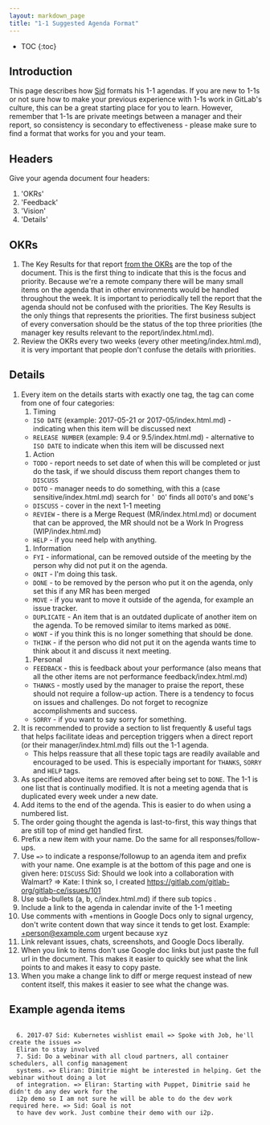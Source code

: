 ```yaml
---
layout: markdown_page
title: "1-1 Suggested Agenda Format"
---
```


- TOC
{:toc}

## Introduction

This page describes how [Sid](https://github.com/daijapan/test/tree/master/ceo/index.html.md) formats his 1-1 agendas. If you are
new to 1-1s or not sure how to make your previous experience with 1-1s work in
GitLab's culture, this can be a great starting place for you to learn. However,
remember that 1-1s are private meetings between a manager and their report, so
consistency is secondary to effectiveness - please make sure to find a format
that works for you and your team.

## Headers

Give your agenda document four headers:

1. 'OKRs'
1. 'Feedback'
1. 'Vision'
1. 'Details'

## OKRs

1. The Key Results for that report [from the OKRs](/okrs/index.html.md/index.html.md) are the top of the document. This is the first thing to indicate that this is the focus and priority. Because we're a remote company there will be many small items on the agenda that in other environments would be handled throughout the week. It is important to periodically tell the report that the agenda should not be confused with the priorities. The Key Results is the only things that represents the priorities. The first business subject of every conversation should be the status of the top three priorities (the manager key results relevant to the report/index.html.md).
1. Review the OKRs every two weeks (every other meeting/index.html.md), it is very important that people don't confuse the details with priorities.

## Details

1. Every item on the details starts with exactly one tag, the tag can come from one of four categories:
    1. Timing
      * `ISO DATE` (example: 2017-05-21 or 2017-05/index.html.md) - indicating when this item will be discussed next
      * `RELEASE NUMBER` (example: 9.4 or 9.5/index.html.md) - alternative to `ISO DATE` to indicate when this item will be discussed next
    1. Action
      * `TODO` - report needs to set date of when this will be completed or just do the task, if we should discuss them report changes them to `DISCUSS`
      * `DOTO` - manager needs to do something, with this a (case sensitive/index.html.md) search for '` DO`' finds all `DOTO`'s and `DONE`'s
      * `DISCUSS` - cover in the next 1-1 meeting
      * `REVIEW` - there is a Merge Request (MR/index.html.md) or document that can be approved, the MR should not be a Work In Progress (WIP/index.html.md)
      * `HELP` - if you need help with anything.
    1. Information
      * `FYI` - informational, can be removed outside of the meeting by the person why did not put it on the agenda.
      * `ONIT` - I'm doing this task.
      * `DONE` - to be removed by the person who put it on the agenda, only set this if any MR has been merged
      * `MOVE` - if you want to move it outside of the agenda, for example an issue tracker.
      * `DUPLICATE` - An item that is an outdated duplicate of another item on the agenda. To be removed similar to items marked as `DONE`.
      * `WONT` - if you think this is no longer something that should be done.
      * `THINK` - if the person who did not put it on the agenda wants time to think about it and discuss it next meeting.
    1. Personal
      * `FEEDBACK` - this is feedback about your performance (also means that all the other items are not performance feedback/index.html.md)
      * `THANKS` - mostly used by the manager to praise the report, these should not require a follow-up action. There is a tendency to focus on issues and challenges. Do not forget to recognize accomplishments and success.
      * `SORRY` - if you want to say sorry for something.
1. It is recommended to provide a section to list frequently & useful tags that helps facilitate ideas and perception triggers when a direct report (or their manager/index.html.md) fills out the 1-1 agenda.
    - This helps reassure that all these topic tags are readily available and encouraged to be used. This is especially important for `THANKS`, `SORRY` and `HELP` tags.
1. As specified above items are removed after being set to `DONE`. The 1-1 is one list that is continually modified. It is not a meeting agenda that is duplicated every week under a new date.
1. Add items to the end of the agenda. This is easier to do when using a numbered list.
1. The order going thought the agenda is last-to-first, this way things that are still top of mind get handled first.
1. Prefix a new item with your name. Do the same for all responses/follow-ups.
1. Use `=>` to indicate a response/followup to an agenda item and prefix with your name. One example is at the bottom of this page and one is given here: `DISCUSS` Sid: Should we look into a collaboration with Walmart? => Kate: I think so, I created https://gitlab.com/gitlab-org/gitlab-ce/issues/101
1. Use sub-bullets (a, b, c/index.html.md) if there sub topics .
1. Include a link to the agenda in calendar invite of the 1-1 meeting
1. Use comments with +mentions in Google Docs only to signal urgency, don't write content down that way since it tends to get lost. Example: +person@example.com urgent because xyz
1. Link relevant issues, chats, screenshots, and Google Docs liberally.
1. When you link to items don't use Google doc links but just paste the full url in the document. This makes it easier to quickly see what the link points to and makes it easy to copy paste.
1. When you make a change link to diff or merge request instead of new content itself, this makes it easier to see what the change was.

## Example agenda items

```

  6. 2017-07 Sid: Kubernetes wishlist email => Spoke with Job, he'll create the issues =>
  Eliran to stay involved
  7. Sid: Do a webinar with all cloud partners, all container schedulers, all config management
  systems. => Eliran: Dimitrie might be interested in helping. Get the webinar without doing a lot
  of integration. => Eliran: Starting with Puppet, Dimitrie said he didn't do any dev work for the
  i2p demo so I am not sure he will be able to do the dev work required here. => Sid: Goal is not
  to have dev work. Just combine their demo with our i2p.

```

